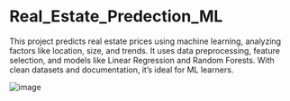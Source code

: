 # Real_Estate_Predection_ML
This project predicts real estate prices using machine learning, analyzing factors like location, size, and trends. It uses data preprocessing, feature selection, and models like Linear Regression and Random Forests. With clean datasets and documentation, it’s ideal for ML learners.

![image](https://github.com/user-attachments/assets/e9de8cac-835e-490a-9731-581167158788)
